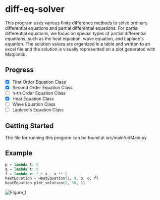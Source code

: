 # diff-eq-solver

This program uses various finite difference methods to solve ordinary differential equations and partial differential 
equations. For partial differential equations, we focus on special types of partial differential equations, such as the heat equation, wave equation, and Laplace's equation. The solution values are organized in a table and written to an excel file and the solution is visually represented on a plot generated with Matplotlib. <br>

## Progress
- [x] First Order Equation Class
- [x] Second Order Equation Class
- [ ] n-th Order Equation Class
- [x] Heat Equation Class
- [ ] Wave Equation Class
- [ ] Laplace's Equation Class

## Getting Started

The file for running this program can be found at src/main/ui/Main.py. 

## Example
```python
p = lambda t: 0
q = lambda t: 0
f = lambda x: 2 * x - x ** 2
heatEquation = HeatEquation(1, 0, p, q, f)
heatEquation.plot_solution(2, 50, 1)
```
![Figure_1](https://user-images.githubusercontent.com/46363213/70382868-26dabb80-1918-11ea-91ef-ea636704b5ac.png)

